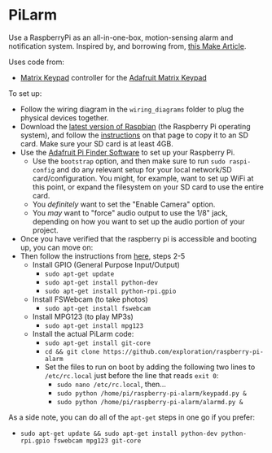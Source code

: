 PiLarm
==========

Use a RaspberryPi as an all-in-one-box, motion-sensing alarm and notification system. Inspired by, and borrowing from, [this Make Article](http://makezine.com/projects/pilarm-portable-raspberry-pi-room-alarm/).

Uses code from:
- [Matrix Keypad](https://pypi.python.org/pypi/matrix_keypad) controller for the [Adafruit Matrix Keypad](https://www.adafruit.com/products/419)

To set up:

- Follow the wiring diagram in the `wiring_diagrams` folder to plug the physical devices together.
- Download the [latest version of Raspbian](https://www.raspberrypi.org/downloads/) (the Raspberry Pi operating system), and follow the [instructions](https://www.raspberrypi.org/documentation/installation/installing-images/mac.md) on that page to copy it to an SD card. Make sure your SD card is at least 4GB.
- Use the [Adafruit Pi Finder Software](https://github.com/adafruit/Adafruit-Pi-Finder) to set up your Raspberry Pi.
  - Use the `bootstrap` option, and then make sure to run `sudo raspi-config` and do any relevant setup for your local network/SD card/configuration. You might, for example, want to set up WiFi at this point, or expand the filesystem on your SD card to use the entire card.
  - You _definitely_ want to set the "Enable Camera" option.
  - You _may_ want to "force" audio output to use the 1/8" jack, depending on how you want to set up the audio portion of your project.
- Once you have verified that the raspberry pi is accessible and booting up, you can move on:
- Then follow the instructions from [here](http://makezine.com/projects/pilarm-portable-raspberry-pi-room-alarm/), steps 2-5
  - Install GPIO (General Purpose Input/Output)
    - `sudo apt-get update`
    - `sudo apt-get install python-dev`
    - `sudo apt-get install python-rpi.gpio`
  - Install FSWebcam (to take photos)
    - `sudo apt-get install fswebcam`
  - Install MPG123 (to play MP3s)
    - `sudo apt-get install mpg123`
  - Install the actual PiLarm code:
    - `sudo apt-get install git-core`
    - `cd && git clone https://github.com/exploration/raspberry-pi-alarm`
    - Set the files to run on boot by adding the following two lines to `/etc/rc.local` just before the line that reads `exit 0`:
      - `sudo nano /etc/rc.local`, then...
      - `sudo python /home/pi/raspberry-pi-alarm/keypadd.py &`
      - `sudo python /home/pi/raspberry-pi-alarm/alarmd.py &`

As a side note, you can do all of the `apt-get` steps in one go if you prefer:
- `sudo apt-get update && sudo apt-get install python-dev python-rpi.gpio fswebcam mpg123 git-core`
